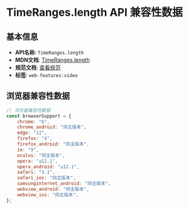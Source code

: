 # TimeRanges.length API 兼容性数据

## 基本信息

- **API名称**: `TimeRanges.length`
- **MDN文档**: [TimeRanges.length](https://developer.mozilla.org/docs/Web/API/TimeRanges/length)
- **规范文档**: [查看规范](https://html.spec.whatwg.org/multipage/media.html#dom-timeranges-length-dev)
- **标签**: `web-features:video`

## 浏览器兼容性数据

```javascript
// 浏览器兼容性数据
const browserSupport = {
    chrome: "6",
    chrome_android: "同主版本",
    edge: "12",
    firefox: "4",
    firefox_android: "同主版本",
    ie: "9",
    oculus: "同主版本",
    opera: "≤12.1",
    opera_android: "≤12.1",
    safari: "3.1",
    safari_ios: "同主版本",
    samsunginternet_android: "同主版本",
    webview_android: "同主版本",
    webview_ios: "同主版本",
};

```

